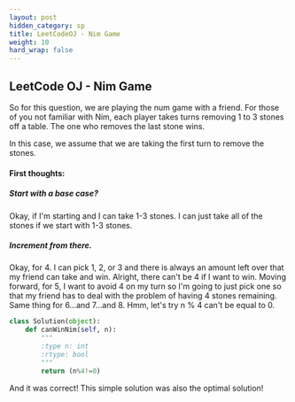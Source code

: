 ```yaml
---
layout: post
hidden_category: sp
title: LeetCodeOJ - Nim Game
weight: 10
hard_wrap: false
---
```


## LeetCode OJ - Nim Game

So for this question, we are playing the num game with a friend. For those of you not familiar with Nim, each player takes turns removing 1 to 3 stones off a table. The one who removes the last stone wins.


In this case, we assume that we are taking the first turn to remove the stones.

#### First thoughts:

##### Start with a base case?
Okay, if I'm starting and I can take 1-3 stones. I can just take all of the stones if we start with 1-3 stones.

##### Increment from there.
Okay, for 4. I can pick 1, 2, or 3 and there is always an amount left over that my friend can take and win.
Alright, there can't be 4 if I want to win.
Moving forward, for 5, I want to avoid 4 on my turn so I'm going to just pick one so that my friend has to deal with the problem of having 4 stones remaining.
Same thing for 6...and 7...and 8. Hmm, let's try n % 4 can't be equal to 0.

```python
class Solution(object):
    def canWinNim(self, n):
        """
        :type n: int
        :rtype: bool
        """
        return (n%4!=0)
```

And it was correct! This simple solution was also the optimal solution!
